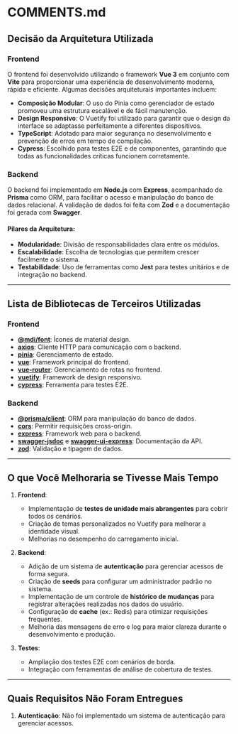# COMMENTS.md

## Decisão da Arquitetura Utilizada

### **Frontend**
O frontend foi desenvolvido utilizando o framework **Vue 3** em conjunto com **Vite** para proporcionar uma experiência de desenvolvimento moderna, rápida e eficiente. Algumas decisões arquiteturais importantes incluem:
- **Composição Modular**: O uso do Pinia como gerenciador de estado promoveu uma estrutura escalável e de fácil manutenção.
- **Design Responsivo**: O Vuetify foi utilizado para garantir que o design da interface se adaptasse perfeitamente a diferentes dispositivos.
- **TypeScript**: Adotado para maior segurança no desenvolvimento e prevenção de erros em tempo de compilação.
- **Cypress**: Escolhido para testes E2E e de componentes, garantindo que todas as funcionalidades críticas funcionem corretamente.

### **Backend**
O backend foi implementado em **Node.js** com **Express**, acompanhado de **Prisma** como ORM, para facilitar o acesso e manipulação do banco de dados relacional. A validação de dados foi feita com **Zod** e a documentação foi gerada com **Swagger**.

#### Pilares da Arquitetura:
- **Modularidade**: Divisão de responsabilidades clara entre os módulos.
- **Escalabilidade**: Escolha de tecnologias que permitem crescer facilmente o sistema.
- **Testabilidade**: Uso de ferramentas como **Jest** para testes unitários e de integração no backend.

---

## Lista de Bibliotecas de Terceiros Utilizadas

### **Frontend**
- **[@mdi/font](https://github.com/Templarian/MaterialDesign-Webfont)**: Ícones de material design.
- **[axios](https://axios-http.com/)**: Cliente HTTP para comunicação com o backend.
- **[pinia](https://pinia.vuejs.org/)**: Gerenciamento de estado.
- **[vue](https://vuejs.org/)**: Framework principal do frontend.
- **[vue-router](https://router.vuejs.org/)**: Gerenciamento de rotas no frontend.
- **[vuetify](https://vuetifyjs.com/)**: Framework de design responsivo.
- **[cypress](https://www.cypress.io/)**: Ferramenta para testes E2E.

### **Backend**
- **[@prisma/client](https://www.prisma.io/)**: ORM para manipulação do banco de dados.
- **[cors](https://github.com/expressjs/cors)**: Permitir requisições cross-origin.
- **[express](https://expressjs.com/)**: Framework web para o backend.
- **[swagger-jsdoc](https://github.com/Surnet/swagger-jsdoc)** e **[swagger-ui-express](https://github.com/scottie1984/swagger-ui-express)**: Documentação da API.
- **[zod](https://github.com/colinhacks/zod)**: Validação e tipagem de dados.

---

## O que Você Melhoraria se Tivesse Mais Tempo

1. **Frontend**:
   - Implementação de **testes de unidade mais abrangentes** para cobrir todos os cenários.
   - Criação de temas personalizados no Vuetify para melhorar a identidade visual.
   - Melhorias no desempenho do carregamento inicial.

2. **Backend**:
   - Adição de um sistema de **autenticação** para gerenciar acessos de forma segura.
   - Criação de **seeds** para configurar um administrador padrão no sistema.
   - Implementação de um controle de **histórico de mudanças** para registrar alterações realizadas nos dados do usuário.
   - Configuração de **cache** (ex.: Redis) para otimizar requisições frequentes.
   - Melhoria das mensagens de erro e log para maior clareza durante o desenvolvimento e produção.

3. **Testes**:
   - Ampliação dos testes E2E com cenários de borda.
   - Integração com ferramentas de análise de cobertura de testes.


---

## Quais Requisitos Não Foram Entregues

1. **Autenticação**: Não foi implementado um sistema de autenticação para gerenciar acessos.
